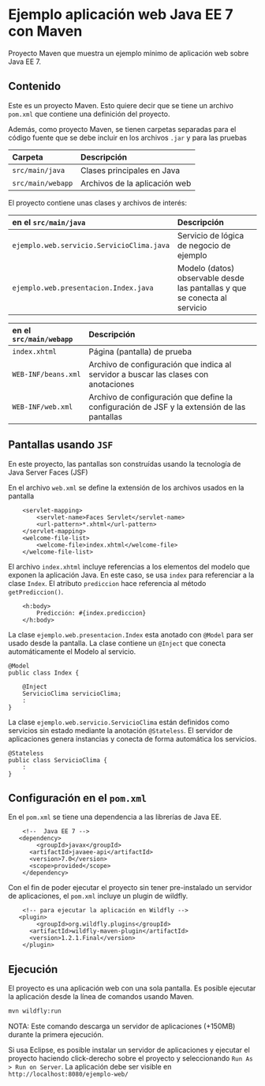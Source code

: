 # Ejemplo aplicación web Java EE 7 con Maven

Proyecto Maven que muestra un ejemplo mínimo de aplicación web sobre Java EE 7.

## Contenido

Este es un proyecto Maven. Esto quiere decir que se tiene un archivo `pom.xml` que contiene una definición del proyecto.

Además, como proyecto Maven, se tienen carpetas separadas para el código fuente que se debe incluir en los archivos `.jar` y para las pruebas

| Carpeta        | Descripción                |
| :------------- | :------------------------- |
| `src/main/java`    | Clases principales en Java        |
| `src/main/webapp`  | Archivos de la aplicación web     |

El proyecto contiene unas clases y archivos de interés:

| en el `src/main/java`         | Descripción                        |
| :-------------------------------- | :--------------------------------- |
| `ejemplo.web.servicio.ServicioClima.java`   | Servicio de lógica de negocio de ejemplo |
| `ejemplo.web.presentacion.Index.java`        | Modelo (datos) observable desde las pantallas y que se conecta al servicio |

| en el `src/main/webapp`         | Descripción                        |
| :-------------------------------- | :--------------------------------- |
| `index.xhtml`          | Página (pantalla) de prueba |
| `WEB-INF/beans.xml`  | Archivo de configuración que indica al servidor a buscar las clases con anotaciones |
| `WEB-INF/web.xml`     | Archivo de configuración que define la configuración de JSF y la extensión de las pantallas | 


## Pantallas usando `JSF`

En este proyecto, las pantallas son construídas usando la tecnología de Java Server Faces (JSF)

En el archivo `web.xml` se define la extensión de los archivos usados en la pantalla

```
    <servlet-mapping>
        <servlet-name>Faces Servlet</servlet-name>
        <url-pattern>*.xhtml</url-pattern>
    </servlet-mapping>
    <welcome-file-list>
        <welcome-file>index.xhtml</welcome-file>
    </welcome-file-list>    
```

El archivo `index.xhtml` incluye referencias a los elementos del modelo que exponen la aplicación Java. En este caso, se usa `index` para referenciar a la clase `Index`. El atributo `prediccion` hace referencia al método `getPrediccion()`.

```
    <h:body>
        Predicción: #{index.prediccion}
    </h:body>
```

La clase `ejemplo.web.presentacion.Index` esta anotado con `@Model` para ser usado desde la pantalla. La clase contiene un `@Inject` que conecta automáticamente el Modelo al servicio.

```
@Model
public class Index {

	@Inject
	ServicioClima servicioClima;
	:
}
```

La clase `ejemplo.web.servicio.ServicioClima` están definidos como servicios sin estado mediante la anotación `@Stateless`. El servidor de aplicaciones genera instancias y conecta de forma automática los servicios.

```
@Stateless
public class ServicioClima {
	:
}
```

## Configuración en el `pom.xml`

En el `pom.xml` se tiene una dependencia a las librerías de Java EE.

```
	<!--  Java EE 7 -->
   <dependency>
   		<groupId>javax</groupId>
      <artifactId>javaee-api</artifactId>
      <version>7.0</version>
      <scope>provided</scope>
	</dependency>
```

Con el fin de poder ejecutar el proyecto sin tener pre-instalado un servidor de aplicaciones, el `pom.xml` incluye un plugin de wildfly.

```
	<!-- para ejecutar la aplicación en Wildfly -->
   <plugin>
		<groupId>org.wildfly.plugins</groupId>
      <artifactId>wildfly-maven-plugin</artifactId>
      <version>1.2.1.Final</version>
	</plugin> 
```


## Ejecución

El proyecto es una aplicación web con una sola pantalla. Es posible ejecutar la aplicación desde la línea de comandos usando Maven.

```bash
mvn wildfly:run
```

NOTA: Este comando descarga un servidor de aplicaciones (+150MB) durante la primera ejecución.

Si usa Eclipse, es posible instalar un servidor de aplicaciones y ejecutar el proyecto haciendo click-derecho sobre el proyecto y seleccionando `Run As > Run on Server`.  La aplicación debe ser visible en `http://localhost:8080/ejemplo-web/`

